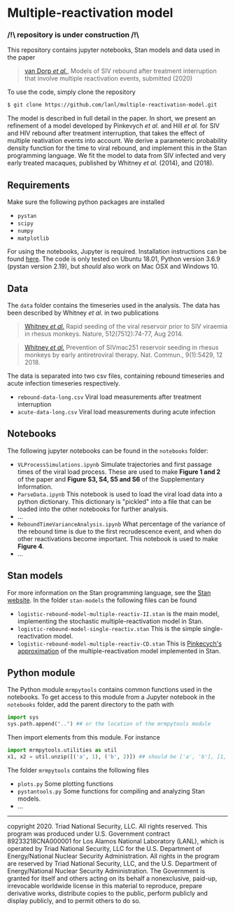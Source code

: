 # Multiple-reactivation model

### /!\ repository is under construction /!\

This repository contains jupyter notebooks, Stan models and data used in the paper

> [van Dorp *et al.*](https://insert.doi.here), Models of SIV rebound after treatment interruption that involve multiple reactivation events, submitted (2020)

To use the code, simply clone the repository

```bash
$ git clone https://github.com/lanl/multiple-reactivation-model.git
```

The model is described in full detail in the paper. In short, we present an refinement of a model developed by Pinkevych *et al.* and Hill *et al.* for SIV and HIV rebound after treatment interruption, that takes the effect of multiple reativation events into account. We derive a parameteric probability density function for the time to viral rebound, and implement this in the Stan programming language. We fit the model to data from SIV infected and very early treated macaques, published by Whitney *et al.* (2014), and (2018).

## Requirements

Make sure the following python packages are installed

- `pystan`
- `scipy`
- `numpy`
- `matplotlib`

For using the notebooks, Jupyter is required. 
Installation instructions can be found [here](https://jupyter.org/).
The code is only tested on Ubuntu 18.01, Python version 3.6.9 (pystan version 2.19), 
but *should* also work on Mac OSX and Windows 10.

## Data

The `data` folder contains the timeseries used in the analysis. The data has been described 
by Whitney *et al.* in two publications 

> [Whitney *et al.*](https://doi.org/10.1038/nature13594) Rapid seeding of the viral reservoir prior to SIV viraemia in rhesus monkeys. Nature, 512(7512):74-77, Aug 2014.

> [Whitney *et al.*](https://doi.org/10.1038/s41467-018-07881-9) Prevention of SIVmac251 reservoir seeding in rhesus monkeys by early antiretroviral therapy. Nat. Commun., 9(1):5429, 12 2018.

The data is separated into two csv files, containing rebound timeseries and acute infection timeseries respectively.

- `rebound-data-long.csv` Viral load measurements after treatment interruption
- `acute-data-long.csv` Viral load measurements during acute infection

## Notebooks

The following jupyter notebooks can be found in the `notebooks` folder:

- `VLProcessSimulations.ipynb` Simulate trajectories and first passage times of the viral load process. These are used to make **Figure 1 and 2** of the paper and **Figure S3, S4, S5 and S6** of the Supplementary Information.
- `ParseData.ipynb` This notebook is used to load the viral load data into a python dictionary. This dictionary is "pickled" into a file that can be loaded into the other notebooks for further analysis.
- ...
- `ReboundTimeVarianceAnalysis.ipynb` What percentage of the variance of the rebound time is due to the first recrudescence event, and when do other reactivations become important. This notebook is used to make **Figure 4**.
- ...

## Stan models

For more information on the Stan programming language, 
see the [Stan website](https://mc-stan.org/).
In the folder `stan-models` the following files can be found

- `logistic-rebound-model-multiple-reactiv-II.stan` is the main model, implementing the stochastic multiple-reactivation model in Stan. 
- `logistic-rebound-model-single-reactiv.stan` This is the simple single-reactivation model.
- `logistic-rebound-model-multiple-reactiv-CD.stan` This is [Pinkecych's approximation](https://dx.doi.org/10.1371%2Fjournal.ppat.1005740) of the multiple-reactivation model implemented in Stan.

## Python module

The Python module `mrmpytools` contains common functions used in the notebooks.
To get access to this module from a Jupyter notebook in the `notebooks` folder, 
add the parent directory to the path with

```py
import sys
sys.path.append("..") ## or the location of the mrmpytools module
```

Then import elements from this module. For instance 

```py
import mrmpytools.utilities as util
x1, x2 = util.unzip([('a', 1), ('b', 2)]) ## should be ['a', 'b'], [1, 2]
```

The folder `mrmpytools` contains the following files

- `plots.py` Some plotting functions
- `pystantools.py` Some functions for compiling and analyzing Stan models.
- ...

_______________________________________________________________


copyright 2020. Triad National Security, LLC. All rights reserved.
This program was produced under U.S. Government contract 89233218CNA000001 for Los Alamos
National Laboratory (LANL), which is operated by Triad National Security, LLC for the U.S.
Department of Energy/National Nuclear Security Administration. All rights in the program are
reserved by Triad National Security, LLC, and the U.S. Department of Energy/National Nuclear
Security Administration. The Government is granted for itself and others acting on its behalf a
nonexclusive, paid-up, irrevocable worldwide license in this material to reproduce, prepare
derivative works, distribute copies to the public, perform publicly and display publicly, and to permit
others to do so.
